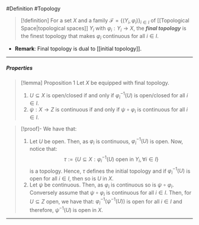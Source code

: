 #Definition #Topology 

> [!definition]
> For a set $X$ and a family $\mathcal{F}=\{ (Y_{i},\varphi_{i}) \}_{i\in I}$ of [[Topological Space|topological spaces]] $Y_{i}$ with $\varphi_{i}: Y_{i}\to X$, the ***final topology*** is the finest topology that makes $\varphi_{i}$ continuous for all $i\in I$.
- **Remark**: Final topology is dual to [[initial topology]].
---
##### Properties
> [!lemma] Proposition 1
> Let $X$ be equipped with final topology.
> 1. $U\subseteq X$ is open/closed if and only if $\varphi_{i}^{-1}(U)$ is open/closed for all $i\in I$.
> 2. $\psi:X\to Z$ is continuous if and only if $\psi \circ\varphi_{i}$ is continuous for all $i\in I$.

> [!proof]-
> We have that:
> 1. Let $U$ be open. Then, as $\varphi_{i}$ is continuous, $\varphi_{i}^{-1}(U)$ is open. Now, notice that: $$\tau :=\{ U\subseteq X:\varphi ^{-1}_{i}(U)\text{ open in }Y_{i}, \forall i\in I \}$$is a topology. Hence, $\tau$ defines the initial topology and if $\varphi ^{-1}_{i}(U)$ is open for all $i\in I$, then so is $U$ in $X$.
> 2. Let $\psi$ be continuous. Then, as $\varphi_{i}$ is continuous so is $\psi \circ \varphi_{i}$. Conversely assume that $\psi \circ\varphi_{i}$ is continuous for all $i\in I$. Then, for $U\subseteq Z$ open, we have that: $\varphi ^{-1}_{i}(\psi ^{-1}(U))$ is open for all $i\in I$ and therefore, $\psi ^{-1}(U)$ is open in $X$.
---
